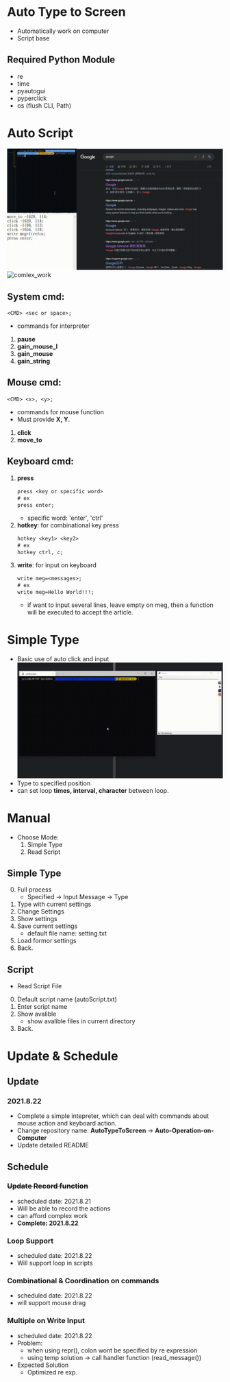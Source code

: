 # Auto Type to Screen
- Automatically work on computer
- Script base


## Required Python Module
- re
- time
- pyautogui
- pyperclick
- os (flush CLI, Path)




# Auto Script
![show](https://github.com/lyz508/Auto-Operation-on-Computer/blob/master/resources/autoOpration_script.gif)
![comlex_work](https://github.com/lyz508/Auto-Operation-on-Computer/blob/master/resources/auto_show.gif)
## System cmd:
```
<CMD> <sec or space>;
```
- commands for interpreter
1. **pause**
2. **gain_mouse_l**
3. **gain_mouse**
4. **gain_string**
## Mouse cmd:
```
<CMD> <x>, <y>;
```
- commands for mouse function
- Must provide **X, Y**.
1. **click**
2. **move_to**
## Keyboard cmd:
1. **press**
    ```
    press <key or specific word>
    # ex
    press enter;
    ```
    - specific word: 'enter', 'ctrl'
2. **hotkey**: for combinational key press
    ```
    hotkey <key1> <key2>
    # ex
    hotkey ctrl, c;
    ```
3. **write**: for input on keyboard
    ```
    write meg=<messages>;
    # ex
    write meg=Hello World!!!;
    ```
    - if want to input several lines, leave empty on meg, then a function will be executed to accept the article.
# Simple Type
- Basic use of auto click and input
![full_process](https://github.com/lyz508/Auto-Operation-on-Computer/blob/master/resources/autoType_full_process.gif)
- Type to specified position
- can set loop **times, interval, character** between loop.


# Manual
- Choose Mode:
    1. Simple Type      
    2. Read Script
## Simple Type
0. Full process
    - Specified -> Input Message -> Type
1. Type with current settings
2. Change Settings
3. Show settings
4. Save current settings
    - default file name: setting.txt
5. Load formor settings
6. Back.
## Script
- Read Script File
0. Default script name (autoScript.txt)
1. Enter script name
2. Show avalible
    - show avalible files in current directory
3. Back.


# Update & Schedule
## Update
### 2021.8.22
- Complete a simple intepreter, which can deal with commands about mouse action and keyboard action.
- Change repository name: **AutoTypeToScreen** -> **Auto-Operation-on-Computer**
- Update detailed README

## Schedule
### ~~Update Record function~~
- scheduled date: 2021.8.21
- Will be able to record the actions
- can afford complex work
- **Complete: 2021.8.22**
### Loop Support
- scheduled date: 2021.8.22
- Will support loop in scripts
### Combinational & Coordination on commands
- scheduled date: 2021.8.22
- will support mouse drag
### Multiple on Write Input
- scheduled date: 2021.8.22
- Problem:
    - when using repr(), colon wont be specified by re expression
    - using temp solution -> call handler function (read_message())
- Expected Solution
    - Optimized re exp.